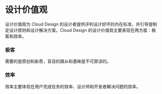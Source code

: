 # 设计价值观

设计价值观为 Cloud Design 的设计者提供评判设计好坏的内在标准，并引导提制定设计原则和设计解决方案。Cloud Design 的设计价值观主要表现在两方面：极客和效率。

### 极客

需要的是原创和新奇，盲目的跟从和愚昧是不可原谅的。

### 效率

效率主要体现在用户完成任务的效率、设计师和开发者解决问题的效率。
